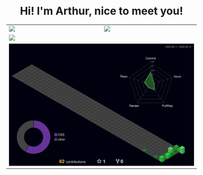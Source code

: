 <div align="center">
  <h1>Hi! I'm Arthur, nice to meet you!</h1>
</div>

<table>
  <tr>
    <td><img src="https://github-readme-stats.vercel.app/api?username=aarthurcreis&theme=dark&hide_border=true&include_all_commits=false&count_private=false" /></td>
    <td><img src="https://github-readme-stats.vercel.app/api/top-langs/?username=aarthurcreis&theme=dark&hide_border=true&include_all_commits=false&count_private=false&layout=compact" /></td>
  </tr>
  <tr>
    <td colspan="2">
      <img src="https://nirzak-streak-stats.vercel.app/?user=aarthurcreis&theme=dark&hide_border=true" style="width:100%;" />
    </td>
  </tr>
  <tr>
    <td colspan="2">
      <img src="./profile-3d-contrib/profile-night-green.svg" style="width:100%;" />
    </td>
  </tr>
</table>
